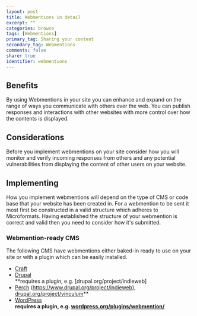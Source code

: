 ```yaml
---
layout: post
title: Webmentions in detail
excerpt: ""
categories: browse
tags: [Webmentions]
primary_tag: Sharing your content
secondary_tag: Webmentions
comments: false
share: true
identifier: webmentions
---
```

<h2 id="benefits">Benefits</h2>
By using Webmentions in your site you can enhance and expand on the range of ways you communicate with others over the web. You can publish responses and interactions with other websites with more control over how the contents is displayed.

<h2 id="use">Considerations</h2>
Before you implement webmentions on your site consider how you will monitor and verify incoming responses from others and any potential vulnerabilities from displaying the content of other users on your website.


<h2 id="implementation">Implementing</h2>
How you implement webmentions will depend on the type of CMS or code base that your website has been created in. For a webmention to be sent it most first be constructed in a valid structure which adheres to Microformats. Having established the structure of your webmention is correct and valid then you need to consider how it's submitted.

<h3 id="implementation-methods">Webmention-ready CMS</h3>
The following CMS have webmentions either baked-in ready to use on your site or with a plugin which can be easily installed.

- [Craft](https://craftcms.com/)
- [Drupal](https://www.drupal.org/)<br>**requires a plugin, e.g. [drupal.org/project/indieweb]
- [Perch](https://grabaperch.com/)
(https://www.drupal.org/project/indieweb), [drupal.org/project/vinculum](https://www.drupal.org/project/vinculum)**
- [WordPress](https://wordpress.org/)<br>**requires a plugin, e.g. [wordpress.org/plugins/webmention/](https://wordpress.org/plugins/webmention/)**